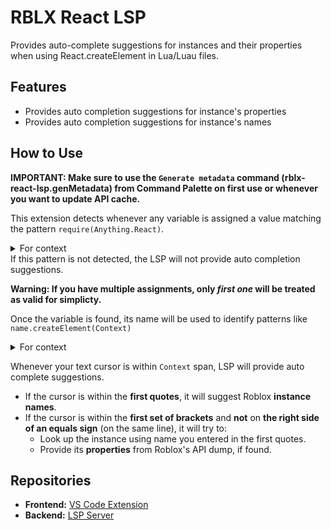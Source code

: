 # RBLX React LSP

Provides auto-complete suggestions for instances and their properties when using React.createElement in Lua/Luau files.

## Features

- Provides auto completion suggestions for instance's properties
- Provides auto completion suggestions for instance's names

## How to Use

**IMPORTANT: Make sure to use the `Generate metadata` command (rblx-react-lsp.genMetadata) from Command Palette on first use or whenever you want to update API cache.**

This extension detects whenever any variable is assigned a value matching the pattern `require(Anything.React)`.
<details>
  <summary>For context</summary>
  `Anything` here could be any string, but must be at least one character.
</details>
If this pattern is not detected, the LSP will not provide auto completion suggestions.

**Warning: If you have multiple assignments, only _first one_ will be treated as valid for simplicty.** 

Once the variable is found, its name will be used to identify patterns like `name.createElement(Context)`
<details>
  <summary>For context</summary>
  `name` here must be equal to variable name.
</details>

Whenever your text cursor is within `Context` span, LSP will provide auto complete suggestions.
* If the cursor is within the **first quotes**, it will suggest Roblox **instance names**.
* If the cursor is within the **first set of brackets** and **not** on **the right side of an equals sign** (on the same line), it will try to:
    * Look up the instance using name you entered in the first quotes.
    * Provide its **properties** from Roblox's API dump, if found.

## Repositories

- **Frontend:** [VS Code Extension](https://github.com/OtadTOAD/RBLX_React_LSP_Extension.git)
- **Backend:** [LSP Server](https://github.com/OtadTOAD/RBLX_React_LSP_Backend.git)